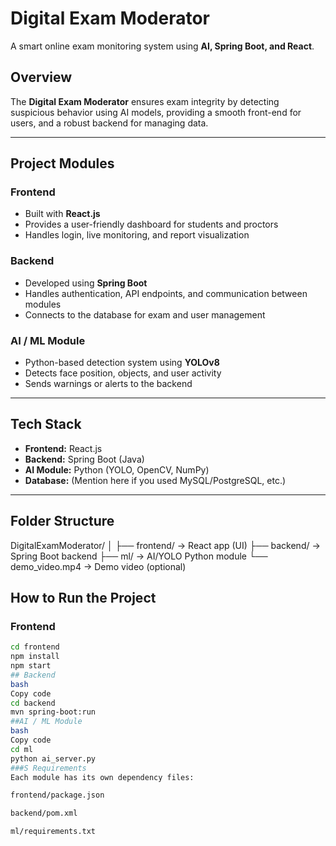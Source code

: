 #  Digital Exam Moderator

A smart online exam monitoring system using **AI, Spring Boot, and React**.

##  Overview
The **Digital Exam Moderator** ensures exam integrity by detecting suspicious behavior using AI models, providing a smooth front-end for users, and a robust backend for managing data.

---

##  Project Modules

###  Frontend
- Built with **React.js**
- Provides a user-friendly dashboard for students and proctors
- Handles login, live monitoring, and report visualization

###  Backend
- Developed using **Spring Boot**
- Handles authentication, API endpoints, and communication between modules
- Connects to the database for exam and user management

###  AI / ML Module
- Python-based detection system using **YOLOv8**
- Detects face position, objects, and user activity
- Sends warnings or alerts to the backend

---

##  Tech Stack
- **Frontend:** React.js  
- **Backend:** Spring Boot (Java)  
- **AI Module:** Python (YOLO, OpenCV, NumPy)  
- **Database:** (Mention here if you used MySQL/PostgreSQL, etc.)

---

## Folder Structure
DigitalExamModerator/
│
├── frontend/ → React app (UI)
├── backend/ → Spring Boot backend
├── ml/ → AI/YOLO Python module
└── demo_video.mp4 → Demo video (optional)

## How to Run the Project

###  Frontend
```bash
cd frontend
npm install
npm start
## Backend
bash
Copy code
cd backend
mvn spring-boot:run
##AI / ML Module
bash
Copy code
cd ml
python ai_server.py
###S Requirements
Each module has its own dependency files:

frontend/package.json

backend/pom.xml

ml/requirements.txt
